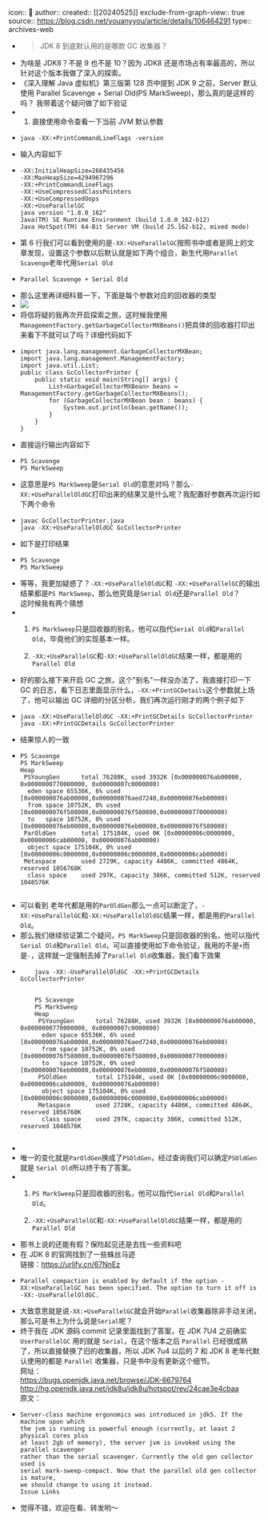 icon:: 💾
author:: 
created:: [[20240525]]
exclude-from-graph-view:: true
source:: https://blog.csdn.net/youanyyou/article/details/106464291
type:: archives-web

- > JDK 8 到底默认用的是哪款 GC 收集器？
- 为啥是 JDK8？不是 9 也不是 10？因为 JDK8 还是市场占有率最高的，所以针对这个版本我做了深入的探索。
- 《深入理解 Java 虚拟机》第三版第 128 页中提到 JDK 9 之前，Server 默认使用 Parallel Scavenge + Serial Old(PS MarkSweep)，那么真的是这样的吗？ 我带着这个疑问做了如下验证
- 1.  直接使用命令查看一下当前 JVM 默认参数
- ```
  java -XX:+PrintCommandLineFlags -version
  ```
- 输入内容如下
- ```
  -XX:InitialHeapSize=268435456 
  -XX:MaxHeapSize=4294967296 
  -XX:+PrintCommandLineFlags 
  -XX:+UseCompressedClassPointers 
  -XX:+UseCompressedOops 
  -XX:+UseParallelGC
  java version "1.8.0_162"
  Java(TM) SE Runtime Environment (build 1.8.0_162-b12)
  Java HotSpot(TM) 64-Bit Server VM (build 25.162-b12, mixed mode)
  ```
- 第 6 行我们可以看到使用的是`-XX:+UseParallelGC`按照书中或者是网上的文章发现，设置这个参数以后默认就是如下两个组合，新生代用`Parallel Scavenge`老年代用`Serial Old`
- ```
  Parallel Scavenge + Serial Old
  ```
- 那么这里再详细科普一下，下面是每个参数对应的回收器的类型
- ![](assets/2024/x-oss-process=image.png)
- 将信将疑的我再次开启探索之旅，这时候我使用`ManagementFactory.getGarbageCollectorMXBeans()`把具体的回收器打印出来看下不就可以了吗？详细代码如下
- ```
  import java.lang.management.GarbageCollectorMXBean;
  import java.lang.management.ManagementFactory;
  import java.util.List;
  public class GcCollectorPrinter {
      public static void main(String[] args) {
          List<GarbageCollectorMXBean> beans = ManagementFactory.getGarbageCollectorMXBeans();
          for (GarbageCollectorMXBean bean : beans) {
              System.out.println(bean.getName());
          }
      }
  }
  ```
- 直接运行输出内容如下
- ```
  PS Scavenge
  PS MarkSweep
  ```
- 这意思是`PS MarkSweep`是`Serial Old`的意思对吗？那么`-XX:+UseParallelOldGC`打印出来的结果又是什么呢？我配置好参数再次运行如下两个命令
- ```
  javac GcCollectorPrinter.java 
  java -XX:+UseParallelOldGC GcCollectorPrinter
  ```
- 如下是打印结果
- ```
  PS Scavenge
  PS MarkSweep
  ```
- 等等，我更加疑惑了？`-XX:+UseParallelOldGC`和  `-XX:+UseParallelGC`的输出结果都是`PS MarkSweep`，那么他究竟是`Serial Old`还是`Parallel Old`？  
  这时候我有两个猜想
- 1.  `PS MarkSweep`只是回收器的别名，他可以指代`Serial Old`和`Parallel Old`，毕竟他们的实现基本一样。
    
  2.  `-XX:+UseParallelGC`和`-XX:+UseParallelOldGC`结果一样，都是用的`Parallel Old`
- 好的那么接下来开启 GC 之旅，这个"别名"一样没办法了，我直接打印一下 GC 的日志，看下日志里面显示什么，`-XX:+PrintGCDetails`这个参数就上场了，他可以输出 GC 详细的分区分析，我们再次运行刚才的两个例子如下
- ```
  java -XX:+UseParallelOldGC -XX:+PrintGCDetails GcCollectorPrinter
  java -XX:+PrintGCDetails GcCollectorPrinter
  
  ```
- 结果惊人的一致
- ```
  PS Scavenge
  PS MarkSweep
  Heap
   PSYoungGen      total 76288K, used 3932K [0x000000076ab00000, 0x0000000770000000, 0x00000007c0000000)
    eden space 65536K, 6% used [0x000000076ab00000,0x000000076aed7240,0x000000076eb00000)
    from space 10752K, 0% used [0x000000076f580000,0x000000076f580000,0x0000000770000000)
    to   space 10752K, 0% used [0x000000076eb00000,0x000000076eb00000,0x000000076f580000)
   ParOldGen       total 175104K, used 0K [0x00000006c0000000, 0x00000006cab00000, 0x000000076ab00000)
    object space 175104K, 0% used [0x00000006c0000000,0x00000006c0000000,0x00000006cab00000)
   Metaspace       used 2729K, capacity 4486K, committed 4864K, reserved 1056768K
    class space    used 297K, capacity 386K, committed 512K, reserved 1048576K
   
  ```
- 可以看到 老年代都是用的`ParOldGen`那么一点可以断定了，`-XX:+UseParallelGC`和`-XX:+UseParallelOldGC`结果一样，都是用的`Parallel Old`。
- 那么我们继续验证第二个疑问，`PS MarkSweep`只是回收器的别名，他可以指代`Serial Old`和`Parallel Old`，可以直接使用如下命令验证，我用的不是`+`而是`-`，这样就一定强制去掉了`Parallel Old`收集器，我们看下效果
- ```
      java -XX:-UseParallelOldGC -XX:+PrintGCDetails GcCollectorPrinter
       
  
      PS Scavenge
      PS MarkSweep
      Heap
       PSYoungGen      total 76288K, used 3932K [0x000000076ab00000, 0x0000000770000000, 0x00000007c0000000)
        eden space 65536K, 6% used [0x000000076ab00000,0x000000076aed7240,0x000000076eb00000)
        from space 10752K, 0% used [0x000000076f580000,0x000000076f580000,0x0000000770000000)
        to   space 10752K, 0% used [0x000000076eb00000,0x000000076eb00000,0x000000076f580000)
       PSOldGen        total 175104K, used 0K [0x00000006c0000000, 0x00000006cab00000, 0x000000076ab00000)
        object space 175104K, 0% used [0x00000006c0000000,0x00000006c0000000,0x00000006cab00000)
       Metaspace       used 2728K, capacity 4486K, committed 4864K, reserved 1056768K
        class space    used 297K, capacity 386K, committed 512K, reserved 1048576K
       
  ```
-
- 唯一的变化就是`ParOldGen`换成了`PSOldGen`，经过查询我们可以确定`PSOldGen`就是  `Serial Old`所以终于有了答案。
- 1.  `PS MarkSweep`只是回收器的别名，他可以指代`Serial Old`和`Parallel Old`。
    
  2.  `-XX:+UseParallelGC`和`-XX:+UseParallelOldGC`结果一样，都是用的`Parallel Old`
- 那书上说的还能有假？保险起见还是去找一些资料吧
- 在 JDK 8 的官网找到了一些蛛丝马迹  
  链接：https://urlify.cn/67NnEz
- ```
  Parallel compaction is enabled by default if the option -XX:+UseParallelGC has been specified. The option to turn it off is -XX:-UseParallelOldGC.
  ```
- 大致意思就是说`-XX:+UseParallelGC`就会开始`Parallel`收集器除非手动关闭，那么可是书上为什么说是`Serial`呢？
- 终于我在 JDK 源码 commit 记录里面找到了答案，在 JDK 7U4 之前确实 `UserParallelGC` 用的就是 `Serial`，在这个版本之后 `Parallel` 已经很成熟了，所以直接替换了旧的收集器，所以 JDK 7u4 以后的 7 和 JDK 8 老年代默认使用的都是 `Parallel` 收集器，只是书中没有更新这个细节。  
  网址：  
  https://bugs.openjdk.java.net/browse/JDK-6679764  
  http://hg.openjdk.java.net/jdk8u/jdk8u/hotspot/rev/24cae3e4cbaa  
  原文：
- ```
  Server-class machine ergonomics was introduced in jdk5. If the machine upon which
  the jvm is running is powerful enough (currently, at least 2 physical cores plus
  at least 2gb of memory), the server jvm is invoked using the parallel scavenger
  rather than the serial scavenger. Currently the old gen collector used is
  serial mark-sweep-compact. Now that the parallel old gen collector is mature,
  we should change to using it instead.
  Issue Links
  
  ```
- 觉得不错，欢迎在看、转发哟～